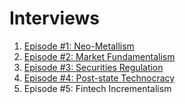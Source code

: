 # Interviews

1. [Episode #1: Neo-Metallism](../notes/neo-metallism.md)
2. [Episode #2: Market Fundamentalism](../notes/market-fundamentalism.md)
3. [Episode #3: Securities Regulation](/notes/are-crypto-tokens-securities.md)
4. [Episode #4: Post-state Technocracy](../notes/post-state-technocracy.md)
5. Episode #5: Fintech Incrementalism